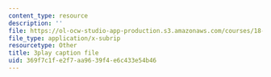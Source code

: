 ```yaml
---
content_type: resource
description: ''
file: https://ol-ocw-studio-app-production.s3.amazonaws.com/courses/18-650-statistics-for-applications-fall-2016/369f7c1fe2f7aa9639f4e6c433e54b46_0Va2dOLqUfM.srt
file_type: application/x-subrip
resourcetype: Other
title: 3play caption file
uid: 369f7c1f-e2f7-aa96-39f4-e6c433e54b46
---
```

